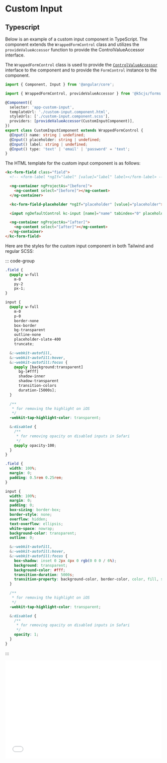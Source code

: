 # Custom Input

## Typescript

Below is an example of a custom input component in TypeScript. The component extends the `WrappedFormControl` class and utilizes the `provideValueAccessor` function to provide the ControlValueAccessor interface.

The `WrappedFormControl` class is used to provide the [`ControlValueAccessor`](https://angular.io/api/forms/ControlValueAccessor) interface to the component and to provide the `FormControl` instance to the component.

```ts
import { Component, Input } from '@angular/core';

import { WrappedFormControl, provideValueAccessor } from '@k5cjs/forms';

@Component({
  selector: 'app-custom-input',
  templateUrl: './custom-input.component.html',
  styleUrls: ['./custom-input.component.scss'],
  providers: [provideValueAccessor(CustomInputComponent)],
})
export class CustomInputComponent extends WrappedFormControl {
  @Input() name: string | undefined;
  @Input() placeholder: string | undefined;
  @Input() label: string | undefined;
  @Input() type: 'text' | 'email' | 'password' = 'text';
}

```

The HTML template for the custom input component is as follows:

```html
<kc-form-field class="field">
  <!-- <form-label *ngIf="label" [value]="label" label></form-label> -->

  <ng-container ngProjectAs="[before]">
    <ng-content select="[before]"></ng-content>
  </ng-container>

  <kc-form-field-placeholder *ngIf="placeholder" [value]="placeholder"></kc-form-field-placeholder>

  <input ngDefaultControl kc-input [name]="name" tabindex="0" placeholder="" />

  <ng-container ngProjectAs="[after]">
    <ng-content select="[after]"></ng-content>
  </ng-container>
</kc-form-field>
```

Here are the styles for the custom input component in both Tailwind and regular SCSS:

::: code-group

```scss [Scss Tailwind]
.field {
  @apply w-full
    m-0
    py-2
    px-1;
}

input {
  @apply w-full
    m-0
    p-0
    border-none
    box-border
    bg-transparent
    outline-none
    placeholder-slate-400
    truncate;

  &:-webkit-autofill,
  &:-webkit-autofill:hover,
  &:-webkit-autofill:focus {
    @apply [background:transparent]
      bg-[#fff]
      shadow-inner
      shadow-transparent
      transition-colors
      duration-[5000s];
  }

  /**
   * for removing the highlight on iOS
   */
  -webkit-tap-highlight-color: transparent;

  &:disabled {
    /**
     * for removing opacity on disabled inputs in Safari
     */
    @apply opacity-100;
  }
}
```

```scss [Scss]
.field {
  width: 100%;
  margin: 0;
  padding: 0.5rem 0.25rem;
}

input {
  width: 100%;
  margin: 0;
  padding: 0;
  box-sizing: border-box;
  border-style: none;
  overflow: hidden;
  text-overflow: ellipsis;
  white-space: nowrap;
  background-color: transparent;
  outline: 0;

  &:-webkit-autofill,
  &:-webkit-autofill:hover,
  &:-webkit-autofill:focus {
    box-shadow: inset 0 2px 4px 0 rgb(0 0 0 / 6%);
    background: transparent;
    background-color: #fff;
    transition-duration: 5000s;
    transition-property: background-color, border-color, color, fill, stroke;
  }

  /**
   * for removing the highlight on iOS
   */
  -webkit-tap-highlight-color: transparent;

  &:disabled {
    /**
     * for removing opacity on disabled inputs in Safari
     */
    opacity: 1;
  }
}
```

:::


<iframe
  width="100%"
  height="315"
  frameBorder="0"
  src="/k5cjs/examples/input/"
></iframe>
